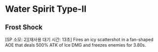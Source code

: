 # Water Spirit Type-II

## Frost Shock

[SP 소모: 2][재사용 대기 시간: 13초] Fires an icy scattershot in a fan-shaped AOE that deals 500% ATK of Ice DMG and freezes enemies for 3.80s.
